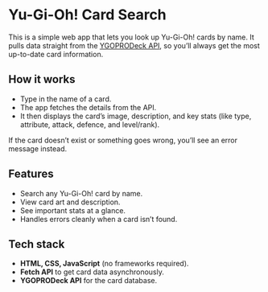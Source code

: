 # Yu-Gi-Oh! Card Search

This is a simple web app that lets you look up Yu-Gi-Oh! cards by name. It pulls data straight from the [YGOPRODeck API](https://db.ygoprodeck.com/api-guide/), so you’ll always get the most up-to-date card information.  

## How it works
- Type in the name of a card.  
- The app fetches the details from the API.  
- It then displays the card’s image, description, and key stats (like type, attribute, attack, defence, and level/rank).  

If the card doesn’t exist or something goes wrong, you’ll see an error message instead.  

## Features
- Search any Yu-Gi-Oh! card by name.  
- View card art and description.  
- See important stats at a glance.  
- Handles errors cleanly when a card isn’t found.  

## Tech stack
- **HTML, CSS, JavaScript** (no frameworks required).  
- **Fetch API** to get card data asynchronously.  
- **YGOPRODeck API** for the card database.  
